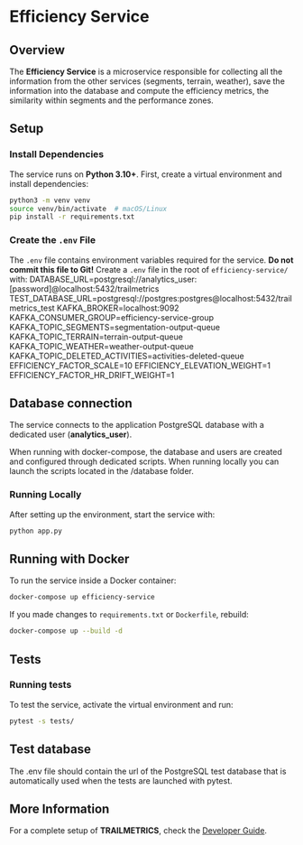 # Efficiency Service

## Overview
The **Efficiency Service** is a microservice responsible for collecting all the information from the other services (segments, terrain, weather), save the information into the database and compute the efficiency metrics, the similarity within segments and the performance zones.

## Setup

### Install Dependencies

The service runs on **Python 3.10+**. First, create a virtual environment and install dependencies:

```bash
python3 -m venv venv
source venv/bin/activate  # macOS/Linux
pip install -r requirements.txt
```

### Create the `.env` File

The `.env` file contains environment variables required for the service. **Do not commit this file to Git!** Create a `.env` file in the root of `efficiency-service/` with:
DATABASE_URL=postgresql://analytics_user:[password]@localhost:5432/trailmetrics
TEST_DATABASE_URL=postgresql://postgres:postgres@localhost:5432/trailmetrics_test
KAFKA_BROKER=localhost:9092
KAFKA_CONSUMER_GROUP=efficiency-service-group
KAFKA_TOPIC_SEGMENTS=segmentation-output-queue
KAFKA_TOPIC_TERRAIN=terrain-output-queue
KAFKA_TOPIC_WEATHER=weather-output-queue
KAFKA_TOPIC_DELETED_ACTIVITIES=activities-deleted-queue
EFFICIENCY_FACTOR_SCALE=10
EFFICIENCY_ELEVATION_WEIGHT=1
EFFICIENCY_FACTOR_HR_DRIFT_WEIGHT=1

## Database connection
The service connects to the application PostgreSQL database with a dedicated user (**analytics_user**).

When running with docker-compose, the database and users are created and configured through dedicated scripts. When running locally you can launch the scripts located in the /database folder.

### Running Locally

After setting up the environment, start the service with:

```bash
python app.py
```

## Running with Docker

To run the service inside a Docker container:

```bash
docker-compose up efficiency-service
```

If you made changes to `requirements.txt` or `Dockerfile`, rebuild:

```bash
docker-compose up --build -d
```

## Tests
### Running tests
To test the service, activate the virtual environment and run:

```bash
pytest -s tests/
```
## Test database
The .env file should contain the url of the PostgreSQL test database that is automatically used when the tests are launched with pytest.

## More Information

For a complete setup of **TRAILMETRICS**, check the [Developer Guide](../../docs/developer-guide.md).